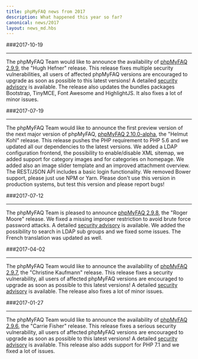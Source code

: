 ```yaml
---
title: phpMyFAQ news from 2017
description: What happened this year so far?
canonical: news/2017
layout: news_md.hbs
---
```


###2017-10-19
* * *
The phpMyFAQ Team would like to announce the availability of [phpMyFAQ 2.9.9](/download), the "Hugh Hefner" release.
This release fixes multiple security vulnerabilities, all users of affected phpMyFAQ versions are encouraged to upgrade
as soon as possible to this latest versions! A detailed [security advisory](/security/advisory-2017-10-19) is available.
The release also updates the bundles packages Bootstrap, TinyMCE, Font Awesome and HighlightJS. It also fixes a lot of
minor issues.

###2017-07-19
* * *
The phpMyFAQ Team would like to announce the first preview version of the next major version of phpMyFAQ,
[phpMyFAQ 2.10.0-alpha](/download), the "Helmut Kohl" release. This release pushes the PHP requirement to PHP 5.6 and we
updated all our dependencies to the latest versions. We added a LDAP configuration frontend, the possibility to 
enable/disable XML sitemap, we added support for category images and for categories on homepage. We added also an image 
slider template and an improved attachment overview. The REST/JSON API includes a basic login functionality. We removed
Bower support, please just use NPM or Yarn. Please don't use this version in production systems, but test this version 
and please report bugs!

###2017-07-12
* * *
The phpMyFAQ Team is pleased to announce [phpMyFAQ 2.9.8](/download), the "Roger Moore" release. We fixed a missing 
improper restriction to avoid brute force password attacks. A detailed [security advisory](/security/advisory-2017-07-12)
is available. We added the possibility to search in LDAP sub groups and we fixed some issues. The French translation was
updated as well.

###2017-04-02
* * *
The phpMyFAQ Team would like to announce the availability of [phpMyFAQ 2.9.7](/download), the "Christine Kaufmann"
release. This release fixes a security vulnerability, all users of affected phpMyFAQ versions are encouraged to upgrade
as soon as possible to this latest versions! A detailed [security advisory](/security/advisory-2017-04-02) is available.
The release also fixes a lot of minor issues.

###2017-01-27
* * *
The phpMyFAQ Team would like to announce the availability of [phpMyFAQ 2.9.6](/download), the "Carrie Fisher" release.
This release fixes a serious security vulnerability, all users of affected phpMyFAQ versions are encouraged to upgrade
as soon as possible to this latest versions! A detailed [security advisory](/security/advisory-2017-01-27) is available.
This release also adds support for PHP 7.1 and we fixed a lot of issues.